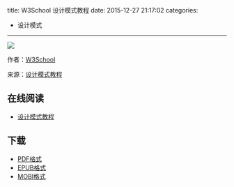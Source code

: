 title: W3School 设计模式教程
date: 2015-12-27 21:17:02
categories:
  - 设计模式
---

![](https://ek8whxe.cloudimg.io/s/width/226/https://www.gitbook.com/cover/book/wizardforcel/w3school-design-patterns.jpg?build=1450095716987&v=12.0.2)

作者：[W3School](http://www.w3cschool.cc)

来源：[设计模式教程](http://www.w3cschool.cc/design-pattern/design-pattern-tutorial.html)

<!--more-->

## 在线阅读 ##

* [设计模式教程](https://www.gitbook.com/book/wizardforcel/w3school-design-patterns/details)

## 下载 ##

* [PDF格式](https://www.gitbook.com/download/pdf/book/wizardforcel/w3school-design-patterns)
* [EPUB格式](https://www.gitbook.com/download/epub/book/wizardforcel/w3school-design-patterns)
* [MOBI格式](https://www.gitbook.com/download/mobi/book/wizardforcel/w3school-design-patterns)